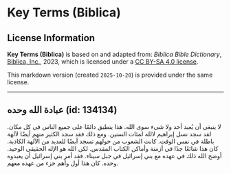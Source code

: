 # Key Terms (Biblica)

## License Information

**Key Terms (Biblica)** is based on and adapted from: _Biblica Bible Dictionary_, [Biblica, Inc.](https://www.biblica.com/), 2023, which is licensed under a [CC BY-SA 4.0 license](https://creativecommons.org/licenses/by-sa/4.0/legalcode.en).

This markdown version (created `2025-10-20`) is provided under the same license.



--------------------------------

## عبادة الله وحده (id: 134134)

لا ينبغي أن يُعبد أحد ولا شيء سوى الله. هذا ينطبق دائمًا على جميع الناس في كل مكان. لقد سجد نسل إبراهيم لالله لمئات السنين. ومع ذلك فقد سجد الكثير منهم أيضًا لآلهة باطلة في نفس الوقت. كانت الشعوب من حولهم تسجد أيضًا للعديد من الآلهة الكاذبة. كان هذا شائعًا جدًا في أزمنة وأماكن الكتاب المقدس. لكن الله هو الإله الحقيقي الوحيد. أوضح الله ذلك في عهده مع بني إسرائيل في جبل سيناء. فقد أمر بني إسرائيل أن يعبدوه وحده. كان هذا أول وأهم جزء من عهده معهم.


